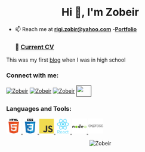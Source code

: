 <h1 align="center">Hi 👋, I'm Zobeir</h1>


<!-- - 💬 Ask me about **React, Node-js**
 -->
- 📫 Reach me at **rigi.zobir@yahoo.com**
   -<a target="-blank" href="https://portfolio-zobeir-rigi.netlify.app"><b>Portfolio</b></a>
    ### 📁 [Current CV](https://drive.google.com/file/d/1WWR47gbVO8RMYhCAZGxu9ri6rV1PQUh9/view?usp=sharing)


<!-- - ⚡ Fun fact **Any fool can write code that a computer can understand. Good programmers write code that humans can understand. | Martin Fowler 
** -->
  This was my first <a href="http://www.sad_music.loxblog.com/">blog</a> when I was in high school
<h3 align="left">Connect with me:</h3>
<p align="left">
<a href="https://codepen.io/zobeir" target="blank"><img align="center" src="https://cdn.jsdelivr.net/npm/simple-icons@3.0.1/icons/codepen.svg" alt="Zobeir" height="30" width="40" /></a>
<a href="https://dev.to/zobeirrigi" target="blank"><img align="center" src="https://cdn.jsdelivr.net/npm/simple-icons@3.0.1/icons/dev-dot-to.svg" alt="Zobeir" height="30" width="40" /></a>
<!-- <a href="https://twitter.com/mohajer_2025" target="blank"><img align="center" src="https://cdn.jsdelivr.net/npm/simple-icons@3.0.1/icons/twitter.svg" alt="Zobeir" height="30" width="40" /></a> -->
<a href="https://www.linkedin.com/in/zobeir-r-37068217b/" target="blank"><img align="center" src="https://cdn.jsdelivr.net/npm/simple-icons@3.0.1/icons/linkedin.svg" alt="Zobeir" height="30" width="40" /></a>
<a href="" target="blank"><img align="center" src="https://cdn.jsdelivr.net/npm/simple-icons@3.0.1/icons/instagram.svg" alt="" height="30" width="40" /></a>
</p>



<h3 align="left">Languages and Tools:</h3>
<p align="left">
    <a href="https://www.w3.org/html/" target="_blank"> <img src="https://raw.githubusercontent.com/devicons/devicon/master/icons/html5/html5-original-wordmark.svg" alt="html5" width="40" height="40"/> </a>
    <a href="https://www.w3schools.com/css/" target="_blank"> <img src="https://raw.githubusercontent.com/devicons/devicon/master/icons/css3/css3-original-wordmark.svg" alt="css3" width="40" height="40"/> </a>
    <a href="https://developer.mozilla.org/en-US/docs/Web/JavaScript" target="_blank"> <img src="https://raw.githubusercontent.com/devicons/devicon/master/icons/javascript/javascript-original.svg" alt="javascript" width="40" height="40"/> </a>
       <a href="https://reactjs.org/" target="_blank"> <img src="https://raw.githubusercontent.com/devicons/devicon/master/icons/react/react-original-wordmark.svg" alt="react" width="40" height="40"/> </a>
      <a href="https://nodejs.org" target="_blank"> <img src="https://raw.githubusercontent.com/devicons/devicon/master/icons/nodejs/nodejs-original-wordmark.svg" alt="nodejs" width="40" height="40"/> </a>
    <a href="https://expressjs.com" target="_blank"> <img src="https://raw.githubusercontent.com/devicons/devicon/master/icons/express/express-original-wordmark.svg" alt="express" width="40" height="40"/> </a>

  
<p align="center"> <img src=https://github-readme-stats.vercel.app/api?username=Zobeir-Rigi&show_icons=true alt=Zobeir /> </p>
